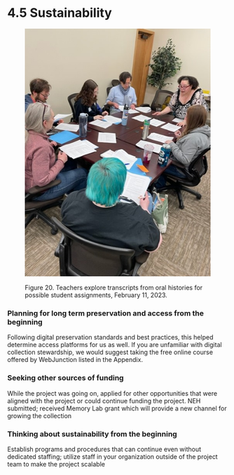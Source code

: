 # 4.5 Sustainability

<figure><img src="../.gitbook/assets/Community Archives Session 4.jpg" alt=""><figcaption><p>Figure 20. Teachers explore transcripts from oral histories for possible student assignments, February 11, 2023.</p></figcaption></figure>

### Planning for long term preservation and access from the beginning

Following digital preservation standards and best practices, this helped determine access platforms for us as well. If you are unfamiliar with digital collection stewardship, we would suggest taking the free online course offered by WebJunction listed in the Appendix.

### Seeking other sources of funding

While the project was going on, applied for other opportunities that were aligned with the project or could continue funding the project. NEH submitted; received Memory Lab grant which will provide a new channel for growing the collection

### Thinking about sustainability from the beginning

Establish programs and procedures that can continue even without dedicated staffing; utilize staff in your organization outside of the project team to make the project scalable
